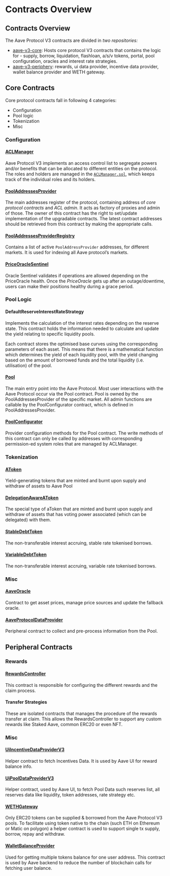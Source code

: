 # Contracts Overview

## Contracts Overview

The Aave Protocol V3 contracts are divided in _two repositories:_

* [aave-v3-core](https://github.com/aave/aave-v3-core): Hosts core protocol V3 contracts that contains the logic for - supply, borrow, liquidation, flashloan, a/s/v tokens, portal, pool configuration, oracles and interest rate strategies.
* [aave-v3-periphery](https://github.com/aave/aave-v3-periphery): rewards, ui data provider, incentive data provider, wallet balance provider and WETH gateway.

## Core Contracts

Core protocol contracts fall in following 4 categories:

* Configuration
* Pool logic
* Tokenization
* Misc

### Configuration

#### [ACLManager](../core-contracts/aclmanager.md)

Aave Protocol V3 implements an access control list to segregate powers and/or benefits that can be allocated to different entities on the protocol. The roles and holders are managed in the [`ACLManager.sol`](https://github.com/aave/aave-v3-core/blob/master/contracts/protocol/configuration/ACLManager.sol), which keeps track of the individual roles and its holders.

#### [PoolAddressesProvider](../core-contracts/pooladdressesprovider.md)

The main addresses register of the protocol, containing address of _core protocol contracts_ and _ACL admin_. It acts as factory of proxies and admin of those. The owner of this contract has the right to set/update implementation of the upgradable contracts. The latest contract addresses should be retrieved from this contract by making the appropriate calls.

#### [PoolAddressesProviderRegistry](../core-contracts/pooladdressesproviderregistry.md)

Contains a list of active `PoolAddressProvider` addresses, for different markets. It is used for indexing all Aave protocol’s markets.

#### [PriceOracleSentinel](../core-contracts/priceoraclesentinel.md)

Oracle Sentinel validates if operations are allowed depending on the PriceOracle health. Once the _PriceOracle_ gets up after an outage/downtime, users can make their positions healthy during a grace period.

### Pool Logic

#### DefaultReserveInterestRateStrategy

Implements the calculation of the interest rates depending on the reserve state. This contract holds the information needed to calculate and update the yield relating to specific liquidity pools.

Each contract stores the optimised base curves using the corresponding parameters of each asset. This means that there is a mathematical function which determines the yield of each liquidity pool, with the yield changing based on the amount of borrowed funds and the total liquidity (i.e. utilisation) of the pool.

#### [Pool](../core-contracts/pool.md)

The main entry point into the Aave Protocol. Most user interactions with the Aave Protocol occur via the Pool contract. Pool is owned by the PoolAddressesProvider of the specific market. All admin functions are callable by the PoolConfigurator contract, which is defined in PoolAddressesProvider.

#### [PoolConfigurator](../core-contracts/poolconfigurator.md)

Provider configuration methods for the Pool contract. The write methods of this contract can only be called by addresses with corresponding permission-ed system roles that are managed by ACLManager.

### Tokenization

#### [AToken](../tokens/atoken.md)

Yield-generating tokens that are minted and burnt upon supply and withdraw of assets to Aave Pool

#### [DelegationAwareAToken](../tokens/delegationawareatoken.md)

The special type of aToken that are minted and burnt upon supply and withdraw of assets that has voting power associated (which can be delegated) with them.

#### [StableDebtToken](../tokens/debttoken.md)

The non-transferable interest accruing, stable rate tokenised borrows.

#### [VariableDebtToken](../tokens/debttoken.md)

The non-transferable interest accruing, variable rate tokenised borrows.

### Misc

#### [AaveOracle](contracts-overview.md#aaveoracle)

Contract to get asset prices, manage price sources and update the fallback oracle.

#### [AaveProtocolDataProvider](contracts-overview.md#aaveprotocoldataprovider)

Peripheral contract to collect and pre-process information from the Pool.

## Peripheral Contracts

### Rewards

#### [RewardsController](contracts-overview.md#rewardscontroller)

This contract is responsible for configuring the different rewards and the claim process.

#### Transfer Strategies

These are isolated contracts that manages the procedure of the rewards transfer at claim. This allows the RewardsController to support any custom rewards like Staked Aave, common ERC20 or even NFT.

### Misc

#### [UiIncentiveDataProviderV3](contracts-overview.md#uiincentivedataproviderv3)

Helper contract to fetch Incentives Data. It is used by Aave UI for reward balance info.

#### [UiPoolDataProviderV3](contracts-overview.md#uipooldataproviderv3)

Helper contract, used by Aave UI, to fetch Pool Data such reserves list, all reserves data like liquidity, token addresses, rate strategy etc.

#### [WETHGateway](contracts-overview.md#wethgateway)

Only ERC20 tokens can be supplied & borrowed from the Aave Protocol V3 pools. To facilitate using token native to the chain (such ETH on Ethereum or Matic on polygon) a helper contract is used to support single tx supply, borrow, repay and withdraw.

#### [WalletBalanceProvider](contracts-overview.md#walletbalanceprovider)

Used for getting multiple tokens balance for one user address. This contract is used by Aave backend to reduce the number of blockchain calls for fetching user balance.
